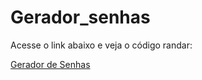 # Gerador_senhas

Acesse o link abaixo e veja o código randar:

<a href="https://dericofredy.github.io/Gerador_senhas/">Gerador de Senhas</a>
